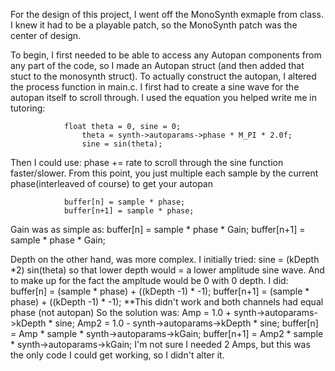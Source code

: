 For the design of this project, I went off the MonoSynth exmaple from class. I knew it had to be a playable patch, so the MonoSynth patch was the center of design.

To begin, I first needed to be able to access any Autopan components from any part of the code, so I made an Autopan struct (and then added that stuct to the monosynth struct).
To actually construct the autopan, I altered the process function in main.c. I first had to create a sine wave for the autopan itself to scroll through. I used the equation you helped write me in tutoring: 

                float theta = 0, sine = 0;
                    theta = synth->autoparams->phase * M_PI * 2.0f;
                    sine = sin(theta);

Then I could use: phase += rate to scroll through the sine function faster/slower.
From this point, you just multiple each sample by the current phase(interleaved of course) to get your autopan

                buffer[n] = sample * phase;
                buffer[n+1] = sample * phase;



Gain was as simple as:
                buffer[n] = sample * phase * Gain;
                buffer[n+1] = sample * phase * Gain;

Depth on the other hand, was more complex. I initially tried:
                                               sine = (kDepth *2) sin(theta)
                                    so that lower depth would = a lower amplitude sine wave.
                                    And to make up for the fact the ampltude would be 0 with 0 depth. I did:
                                                    buffer[n] = (sample * phase) + ((kDepth -1) * -1);
                                                    buffer[n+1] = (sample * phase) + ((kDepth -1) * -1);
                                    **This didn't work and both channels had equal phase (not autopan)
So the solution was:
                Amp = 1.0 + synth->autoparams->kDepth * sine;
                Amp2 = 1.0 - synth->autoparams->kDepth * sine;
                buffer[n] = Amp * sample * synth->autoparams->kGain;
                buffer[n+1] = Amp2 * sample * synth->autoparams->kGain;
I'm not sure I needed 2 Amps, but this was the only code I could get working, so I didn't alter it. 